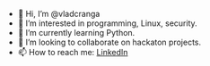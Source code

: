 - 👋 Hi, I’m @vladcranga
- 👀 I’m interested in programming, Linux, security.
- 🌱 I’m currently learning Python.
- 💞️ I’m looking to collaborate on hackaton projects.
- 📫 How to reach me: [LinkedIn](https://www.linkedin.com/in/vlad-m-cranga-022775210/)

<!---
vladcranga/vladcranga is a ✨ special ✨ repository because its `README.md` (this file) appears on your GitHub profile.
You can click the Preview link to take a look at your changes.
--->
